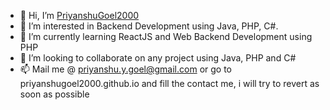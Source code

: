 - 👋 Hi, I’m [PriyanshuGoel2000](https://github.com/PriyanshuGoel2000/)
- 👀 I’m interested in Backend Development using Java, PHP, C#.
- 🌱 I’m currently learning ReactJS and Web Backend Development using PHP
- 💞️ I’m looking to collaborate on any project using Java, PHP and C# 
- 📫 Mail me @ priyanshu.y.goel@gmail.com or go to priyanshugoel2000.github.io and fill the contact me, i will try to revert as soon as possible

<!---
PriyanshuGoel2000/PriyanshuGoel2000 is a ✨ special ✨ repository because its `README.md` (this file) appears on your GitHub profile.
You can click the Preview link to take a look at your changes.
--->
